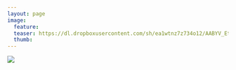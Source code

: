 ```yaml
---
layout: page
image:
  feature:
  teaser: https://dl.dropboxusercontent.com/sh/ea1wtnz7z734o12/AABYV_EtQ-Vzz74AZ4M9CcFCa/mikin-kuvat/3/DSC08555-245px.jpg
  thumb:
---
```


[![](https://dl.dropboxusercontent.com/sh/ea1wtnz7z734o12/AACKqckWxI1DEFllg4gcVEW9a/mikin-kuvat/3/DSC08555-800px.jpg)](https://dl.dropboxusercontent.com/sh/ea1wtnz7z734o12/AAALd5jZJL8rPwXgdv0RlL98a/mikin-kuvat/3/DSC08555.jpg)
